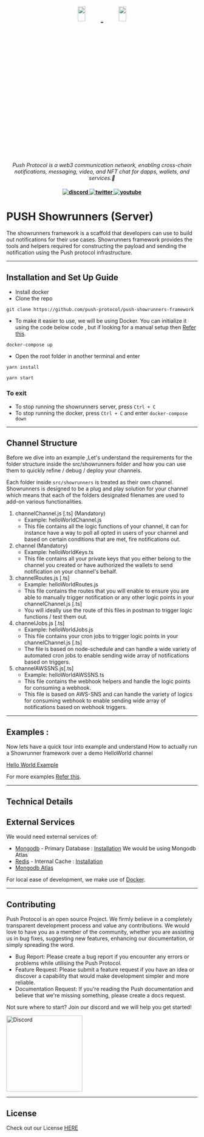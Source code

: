 <h1 align="center">   
    <a href="https://push.org/#gh-light-mode-only">
    <img width='20%' height='10%' src="https://res.cloudinary.com/drdjegqln/image/upload/v1686227557/Push-Logo-Standard-Dark_xap7z5.png">
    </a>
    <a href="https://push.org/#gh-dark-mode-only">
    <img width='20%' height='10%' src="https://res.cloudinary.com/drdjegqln/image/upload/v1686227558/Push-Logo-Standard-White_dlvapc.png">
    </a>
</h1>
 
<p align="center">
  <i align="center">Push Protocol is a web3 communication network, enabling cross-chain notifications, messaging, video, and NFT chat for dapps, wallets, and services.🚀</i>
</p>

<h4 align="center">

  <a href="https://discord.gg/pushprotocol">
    <img src="https://img.shields.io/badge/discord-7289da.svg?style=flat-square" alt="discord">
  </a>
  <a href="https://twitter.com/pushprotocol">
    <img src="https://img.shields.io/badge/twitter-18a1d6.svg?style=flat-square" alt="twitter">
  </a>
  <a href="https://www.youtube.com/@pushprotocol">
    <img src="https://img.shields.io/badge/youtube-d95652.svg?style=flat-square&" alt="youtube">
  </a>
</h4>


# PUSH Showrunners (Server)

The showrunners framework is a scaffold that developers can use to build out notifications for their use cases. Showrunners framework provides the tools and helpers required for constructing the payload and sending the notification using the Push protocol infrastructure. 

---

## Installation and Set Up Guide

- Install docker 
- Clone the repo
``` 
git clone https://github.com/push-protocol/push-showrunners-framework
```
- To make it easier to use, we will be using Docker. You can initialize it using the code below code , but if looking for a manual setup then [Refer this](#external-services).
```
docker-compose up
```
- Open the root folder in another terminal and enter
```
yarn install
```
```
yarn start
```

### To exit 
- To stop running the showrunners server, press ```Ctrl + C```
- To stop running the docker, press ```Ctrl + C``` and enter
```docker-compose down```

---
## Channel Structure 
Before we dive into an example ,Let's understand the requirements for the folder structure inside the src/showrunners folder and how you can use them to quickly refine / debug / deploy your channels.

Each folder inside ```src/showrunners``` is treated as their own channel. Showrunners is designed to be a plug and play solution for your channel which means that each of the folders designated filenames are used to add-on various functionalities.

1. channelChannel.js [.ts] (Mandatory)
    - Example: helloWorldChannel.js
    - This file contains all the logic functions of your channel, it can for instance have a way to poll all opted in users of your channel and based on certain conditions that are met, fire notifications out.
1. channel (Mandatory)
    - Example: helloWorldKeys.ts
    - This file contains all your private keys that you either belong to the channel you created or have authorized the wallets to send notification on your channel's behalf.
1. channelRoutes.js [.ts]
    - Example: helloWorldRoutes.js
    - This file contains the routes that you will enable to ensure you are able to manually trigger notification or any other logic points in your channelChannel.js [.ts]
    - You will ideally use the route of this files in postman to trigger logic functions / test them out. 
1. channelJobs.js [.ts]
    - Example: helloWorldJobs.js
    - This file contains your cron jobs to trigger logic points in your channelChannel.js [.ts]
    - The file is based on node-schedule and can handle a wide variety of automated cron jobs to enable sending wide array of notifications based on triggers.
1. channelAWSSNS.js[.ts]
    - Example: helloWorldAWSSNS.ts
    - This file contains the webhook helpers and handle the logic points for consuming a webhook.
    - This file is based on AWS-SNS and can handle the variety of logics for consuming webhook to enable sending wide array of notifications based on webhook triggers.

---

## Examples :

Now lets have a quick tour into example and understand How to actually run a Showrunner framework over a demo HelloWorld channel

[Hello World Example](https://docs.push.org/developers/developer-tooling/showrunners-framework/hello-world-channel)

For more examples [Refer this](https://github.com/push-protocol/push-showrunners-framework/tree/main/src/sample_showrunners).

---

## Technical Details

<!-- Following definitions are used in the rest of the spec to refer to a particular category or service.
| Term | Description
| ------------- | ------------- |
| Showrunners | Showrunners are Channels on PUSH protocol notification protocol that are created and maintained by us | -->

<!-- ### Tech Specs

The Showrunners run on node.js server and are modularized on the ideas and architecture of [Bulletproof NodeJS](https://github.com/santiq/bulletproof-nodejs), the essential features in the architeture are as follows:

- **config** defines all the necessary configuration
- **Jobs** is used to handle waking up different channels for various purpose. Very useful in sending notifications from channel at a specific interval
- **dbListener** can be used to listen to and trigger functions on DB changes, we have left the interpretation and an example over there for whoever wants to use them
- **showrunners** are the actual channels and contain logic which is required for them to construct notification according to their use cases
- **middlewares and routes** will probably not be active on your production server but are given to test the channel in development mode. for example: triggering functions using postman or similar service and seeing the response
- **database** the architecture has been changed from MongoDB to mysql to show how easy it is to have either of the database if required

### Credits

- [Bulletproof NodeJS](https://github.com/santiq/bulletproof-nodejs) -->

## External Services

We would need external services of:

- [Mongodb](https://www.mongodb.com/) - Primary Database : [Installation](https://docs.mongodb.com/manual/installation/) We would be using Mongodb Atlas
- [Redis](https://www.mongodb.com/) - Internal Cache : [Installation](https://redis.io/topics/quickstart)
- [Mongodb Atlas](https://www.mongodb.com/cloud/atlas)

For local ease of development, we make use of [Docker](https://docs.docker.com/get-docker/).

---

## Contributing

Push Protocol is an open source Project. We firmly believe in a completely transparent development process and value any contributions. We would love to have you as a member of the community, whether you are assisting us in bug fixes, suggesting new features, enhancing our documentation, or simply spreading the word. 

- Bug Report: Please create a bug report if you encounter any errors or problems while utilising the Push Protocol.
- Feature Request: Please submit a feature request if you have an idea or discover a capability that would make development simpler and more reliable.
- Documentation Request: If you're reading the Push documentation and believe that we're missing something, please create a docs request.

Not sure where to start? Join our discord and we will help you get started!


<a href="https://discord.gg/pushprotocol" title="Join Our Community"><img src="https://www.freepnglogos.com/uploads/discord-logo-png/playerunknown-battlegrounds-bgparty-15.png" width="200" alt="Discord" /></a>

---

## License
Check out our License <a href='https://github.com/push-protocol/push-showrunners-framework/blob/main/license-v1.md'>HERE </a>

